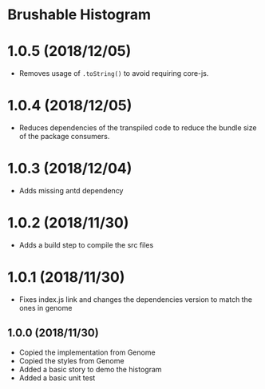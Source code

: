 # Brushable Histogram

# 1.0.5 (2018/12/05)
- Removes usage of `.toString()` to avoid requiring core-js.

# 1.0.4 (2018/12/05)
- Reduces dependencies of the transpiled code to reduce the bundle size of the package consumers.

# 1.0.3 (2018/12/04)
- Adds missing antd dependency

# 1.0.2 (2018/11/30)
- Adds a build step to compile the src files

# 1.0.1 (2018/11/30)
- Fixes index.js link and changes the dependencies version to match the ones in genome

## 1.0.0 (2018/11/30)
- Copied the implementation from Genome
- Copied the styles from Genome
- Added a basic story to demo the histogram
- Added a basic unit test